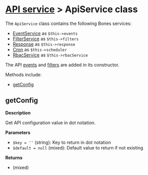 # [API service](README.md) > ApiService class

The `ApiService` class contains the following Bones services:

- [EventService](https://github.com/bayfrontmedia/bones/blob/master/docs/services/events.md) as `$this->events`
- [FilterService](https://github.com/bayfrontmedia/bones/blob/master/docs/services/filters.md) as `$this->filters`
- [Response](https://github.com/bayfrontmedia/bones/blob/master/docs/services/response.md) as `$this->response`
- [Cron](https://github.com/bayfrontmedia/bones/blob/master/docs/services/scheduler.md) as `$this->scheduler`
- [RbacService](https://github.com/bayfrontmedia/bones-service-rbac) as `$this->rbacService`

The API [events](events.md) and [filters](filters.md) are added in its constructor.

Methods include:

- [getConfig](#getconfig)

## getConfig

**Description**

Get API configuration value in dot notation.

**Parameters**

- `$key = ''` (string): Key to return in dot notation
- `$default = null` (mixed): Default value to return if not existing

**Returns**

- (mixed)